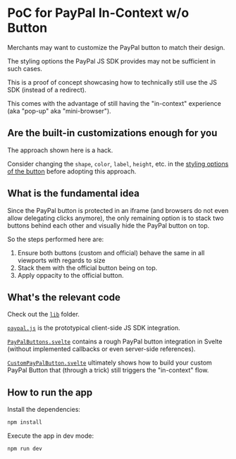 # PoC for PayPal In-Context w/o Button

Merchants may want to customize the PayPal button to match their design.

The styling options the PayPal JS SDK provides may not be sufficient in such cases.

This is a proof of concept showcasing how to technically still use the JS SDK (instead of a redirect).

This comes with the advantage of still having the "in-context" experience (aka "pop-up" aka "mini-browser").

## Are the built-in customizations enough for you

The approach shown here is a hack. 

Consider changing the `shape`, `color`, `label`, `height`, etc. in the [styling options of the button](https://developer.paypal.com/sdk/js/reference/#link-style) before adopting this approach. 

## What is the fundamental idea

Since the PayPal button is protected in an iframe (and browsers do not even allow delegating clicks anymore), the only remaining option is to stack two buttons behind each other and visually hide the PayPal button on top.

So the steps performed here are:
1. Ensure both buttons (custom and official) behave the same in all viewports with regards to size
2. Stack them with the official button being on top.
3. Apply oppacity to the official button.

## What's the relevant code

Check out the [`lib`](./src/lib) folder. 

[`paypal.js`](./src/lib/paypal.js) is the prototypical client-side JS SDK integration.

[`PayPalButtons.svelte`](./src/lib/PayPalButtons.svelte) contains a rough PayPal button integration in Svelte (without implemented callbacks or even server-side references).

[`CustomPayPalButton.svelte`](./src/lib/CustomPayPalButton.svelte) ultimately shows how to build your custom PayPal Button that (through a trick) still triggers the "in-context" flow.

## How to run the app

Install the dependencies:

```bash
npm install
```

Execute the app in dev mode:

```bash
npm run dev
```
